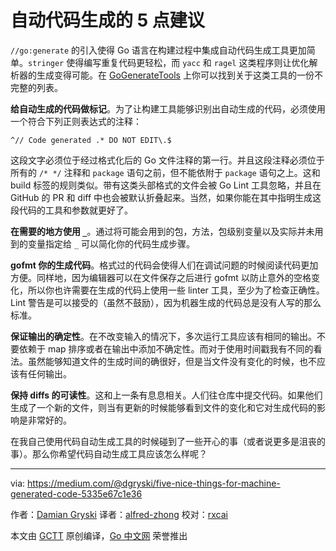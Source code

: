 # 自动代码生成的 5 点建议

`//go:generate` 的引入使得 Go 语言在构建过程中集成自动代码生成工具更加简单。`stringer` 使得编写重复代码更轻松，而 `yacc` 和 `ragel` 这类程序则让优化解析器的生成变得可能。在 [GoGenerateTools](https://github.com/golang/go/wiki/GoGenerateTools) 上你可以找到关于这类工具的一份不完整的列表。

**给自动生成的代码做标记**。为了让构建工具能够识别出自动生成的代码，必须使用一个符合下列正则表达式的注释：

```
^// Code generated .* DO NOT EDIT\.$
```

这段文字必须位于经过格式化后的 Go 文件注释的第一行。并且这段注释必须位于所有的 `/* */` 注释和 `package` 语句之前，但不能依附于 `package` 语句之上。这和 build 标签的规则类似。带有这类头部格式的文件会被 Go Lint 工具忽略，并且在 GitHub 的 PR 和 diff 中也会被默认折叠起来。当然，如果你能在其中指明生成这段代码的工具和参数就更好了。

**在需要的地方使用 `_`**。通过将可能会用到的包，方法，包级别变量以及实际并未用到的变量指定给 `_` 可以简化你的代码生成步骤。

**gofmt 你的生成代码**。格式过的代码会使得人们在调试问题的时候阅读代码更加方便。同样地，因为编辑器可以在文件保存之后进行 gofmt 以防止意外的空格变化，所以你也许需要在生成的代码上使用一些 linter 工具，至少为了检查正确性。Lint 警告是可以接受的（虽然不鼓励），因为机器生成的代码总是没有人写的那么标准。

**保证输出的确定性**。在不改变输入的情况下，多次运行工具应该有相同的输出。不要依赖于 map 排序或者在输出中添加不确定性。而对于使用时间戳我有不同的看法。虽然能够知道文件的生成时间的确很好，但是当文件没有变化的时候，也不应该有任何输出。

**保持 diffs 的可读性**。这和上一条有息息相关。人们往仓库中提交代码。如果他们生成了一个新的文件，则当有更新的时候能够看到文件的变化和它对生成代码的影响是非常好的。

在我自己使用代码自动生成工具的时候碰到了一些开心的事（或者说更多是沮丧的事）。那么你希望代码自动生成工具应该怎么样呢？


----------------

via: https://medium.com/@dgryski/five-nice-things-for-machine-generated-code-5335e67c1e36

作者：[Damian Gryski](https://medium.com/@dgryski)
译者：[alfred-zhong](https://github.com/alfred-zhong)
校对：[rxcai](https://github.com/rxcai)

本文由 [GCTT](https://github.com/studygolang/GCTT) 原创编译，[Go 中文网](https://studygolang.com/) 荣誉推出



